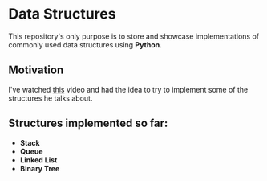 # Data Structures

This repository's only purpose is to store and showcase implementations of commonly
used data structures using **Python**.

## Motivation

I've watched [this](https://www.youtube.com/watch?v=y7ksXLhuy-w&ab_channel=ForrestKnight)
video and had the idea to try to implement some of the structures he talks about.

## Structures implemented so far:

- **Stack**
- **Queue**
- **Linked List**
- **Binary Tree**
